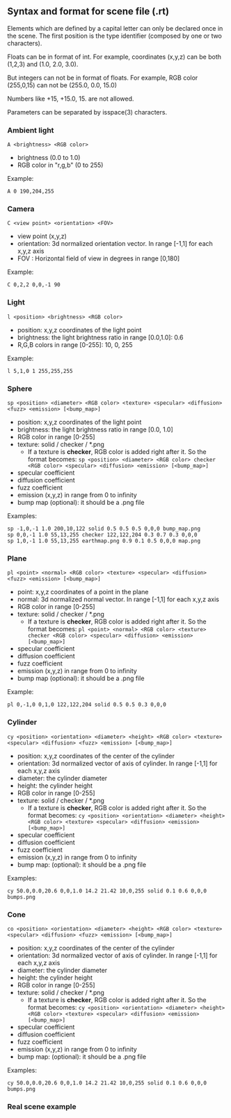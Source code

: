 ## Syntax and format for scene file (.rt)

Elements which are defined by a capital letter can only be declared once in the scene.
The first position is the type identifier (composed by one or two characters).

Floats can be in format of int.
For example, coordinates (x,y,z) can be both (1,2,3) and (1.0, 2.0, 3.0).

But integers can not be in format of floats. For example, RGB color (255,0,15) can not be (255.0, 0.0, 15.0)

Numbers like +15, +15.0, 15. are not allowed.

Parameters can be separated by isspace(3) characters.

### Ambient light

```
A <brightness> <RGB color>
```

- brightness (0.0 to 1.0)
- RGB color in "r,g,b" (0 to 255)

Example:
```
A 0 190,204,255
```

### Camera

```
C <view point> <orientation> <FOV>
```

- view point (x,y,z)
- orientation: 3d normalized orientation vector. In range [-1,1] for each x,y,z axis
- FOV : Horizontal field of view in degrees in range [0,180]

Example:
```
C 0,2,2 0,0,-1 90
```

### Light

```
l <position> <brightness> <RGB color>
```

- position: x,y,z coordinates of the light point
- brightness: the light brightness ratio in range [0.0,1.0]: 0.6
- R,G,B colors in range [0-255]: 10, 0, 255

Example:
```
l 5,1,0 1 255,255,255
```

### Sphere

```
sp <position> <diameter> <RGB color> <texture> <specular> <diffusion> <fuzz> <emission> [<bump_map>]
```

- position: x,y,z coordinates of the light point
- brightness: the light brightness ratio in range [0.0, 1.0]
- RGB color in range [0-255]
- texture: solid / checker / *.png
	- If a texture is **checker**, RGB color is added right after it. So the format becomes:
	 `sp <position> <diameter> <RGB color> checker <RGB color> <specular> <diffusion> <emission> [<bump_map>]`
- specular coefficient
- diffusion coefficient
- fuzz coefficient
- emission (x,y,z) in range from 0 to infinity
- bump map (optional): it should be a .png file 

Examples:
```
sp -1,0,-1 1.0 200,10,122 solid 0.5 0.5 0.5 0,0,0 bump_map.png
sp 0,0,-1 1.0 55,13,255 checker 122,122,204 0.3 0.7 0.3 0,0,0
sp 1,0,-1 1.0 55,13,255 earthmap.png 0.9 0.1 0.5 0,0,0 map.png
```

### Plane

```
pl <point> <normal> <RGB color> <texture> <specular> <diffusion> <fuzz> <emission> [<bump_map>]
```

- point: x,y,z coordinates of a point in the plane
- normal: 3d normalized normal vector. In range [-1,1] for each x,y,z axis
- RGB color in range [0-255]
- texture: solid / checker / *.png
	- If a texture is **checker**, RGB color is added right after it. So the format becomes:
	 `pl <point> <normal> <RGB color> <texture> checker <RGB color> <specular> <diffusion> <emission> [<bump_map>]`
- specular coefficient
- diffusion coefficient
- fuzz coefficient
- emission (x,y,z) in range from 0 to infinity
- bump map (optional): it should be a .png file

Example:
```
pl 0,-1,0 0,1,0 122,122,204 solid 0.5 0.5 0.3 0,0,0
```

### Cylinder

```
cy <position> <orientation> <diameter> <height> <RGB color> <texture> <specular> <diffusion> <fuzz> <emission> [<bump_map>]
```

- position: x,y,z coordinates of the center of the cylinder
- orientation: 3d normalized vector of axis of cylinder. In range [-1,1] for each x,y,z axis
- diameter: the cylinder diameter
- height: the cylinder height
- RGB color in range [0-255]
- texture: solid / checker / *.png
	- If a texture is **checker**, RGB color is added right after it. So the format becomes:
	 `cy <position> <orientation> <diameter> <height> <RGB color> <texture> <specular> <diffusion> <emission> [<bump_map>]`
- specular coefficient
- diffusion coefficient
- fuzz coefficient
- emission (x,y,z) in range from 0 to infinity
- bump map: (optional): it should be a .png file 

Examples:
```
cy 50.0,0.0,20.6 0,0,1.0 14.2 21.42 10,0,255 solid 0.1 0.6 0,0,0 bumps.png
```

### Cone

```
co <position> <orientation> <diameter> <height> <RGB color> <texture> <specular> <diffusion> <fuzz> <emission> [<bump_map>]
```

- position: x,y,z coordinates of the center of the cylinder
- orientation: 3d normalized vector of axis of cylinder. In range [-1,1] for each x,y,z axis
- diameter: the cylinder diameter
- height: the cylinder height
- RGB color in range [0-255]
- texture: solid / checker / *.png
	- If a texture is **checker**, RGB color is added right after it. So the format becomes:
	 `cy <position> <orientation> <diameter> <height> <RGB color> <texture> <specular> <diffusion> <emission> [<bump_map>]`
- specular coefficient
- diffusion coefficient
- fuzz coefficient
- emission (x,y,z) in range from 0 to infinity
- bump map: (optional): it should be a .png file 

Examples:
```
cy 50.0,0.0,20.6 0,0,1.0 14.2 21.42 10,0,255 solid 0.1 0.6 0,0,0 bumps.png
```


### Real scene example